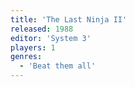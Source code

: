 ```yaml
---
title: 'The Last Ninja II'
released: 1988
editor: 'System 3'
players: 1
genres:
  - 'Beat them all'
---
```

